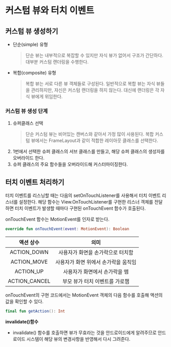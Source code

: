 # 커스텀 뷰와 터치 이벤트

## 커스텀 뷰 생성하기
+ 단순(simple) 유형
    > 단순 뷰는 내부적으로 복잡할 수 있지만 자식 뷰가 없어서 구조가 간단하다. 대부분 커스텀 랜더링을 수행한다.
+ 복합(composite) 유형
    > 복합 뷰는 서로 다른 뷰 객체들로 구성된다. 일반적으로 복합 뷰는 자식 뷰들을 관리하지만, 자신은 커스텀 랜더링을 하지 않는다. 대신에 랜더링은 각 자식 뷰에게 위임한다.

### 커스텀 뷰 생성 단계
1. 슈퍼클래스 선택
    > 단순 커스텀 뷰는 비어있는 캔버스와 같아서 가정 많이 사용된다.
    > 복합 커스텀 뷰에서는 FrameLayout과 같이 적합한 레이아웃 클래스를 선택한다.
2. 1번에서 선택한 슈퍼 클래스의 서브 클래스를 만들고, 해당 슈퍼 클래스의 생성자를 오버라이드 한다.
3. 슈퍼 클래스의 주요 함수들을 오버라이드해 커스터마이징한다.


## 터치 이벤트 처리하기
터치 이벤트를 리스닝할 때는 다음의 setOnTouchListener를 사용해서 터치 이벤트 리스너를 설정한다.
해당 함수는 View.OnTouchListener를 구현한 리스너 객체를 전달하면 터치 이벤트가 발생할 때마다 구현된 onTouchEvent 함수가 호출된다.

onTouchEvent 함수는 MotionEvent를 인자로 받는다.
```kotlin
override fun onTouchEvent(event: MotionEvent): Boolean
```

| 액션 상수 | 의미 |
|:---:|:---:|
| ACTION_DOWN | 사용자가 화면을 손가락으로 터치함 |
| ACTION_MOVE | 사용자가 화면 위에서 손가락을 움직임 |
| ACTION_UP | 사용자가 화면에서 손가락을 뗌 |
| ACTION_CANCEL | 부모 뷰가 터치 이벤트를 가로챔 |

onTouchEvent의 구현 코드에서는 MotionEvent 객체의 다음 함수를 호출해 액션의 값을 확인할 수 있다.
```kotlin
final fun getAction(): Int
```

**invalidate()함수**
+ invalidate() 함수를 호출하면 뷰가 무효라는 것을 안드로이드에게 알려주므로 안드로이드 시스템이 해당 뷰의 변경사항을 반영해서 다시 그려준다.


